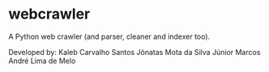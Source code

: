 # webcrawler

A Python web crawler (and parser, cleaner and indexer too).

Developed by: Kaleb Carvalho Santos
              Jônatas Mota da Silva Júnior
              Marcos André Lima de Melo
